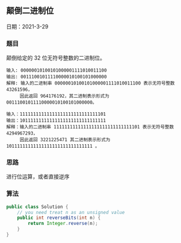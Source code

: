 ## 颠倒二进制位

日期：2021-3-29

### 题目

颠倒给定的 32 位无符号整数的二进制位。

```
输入: 00000010100101000001111010011100
输出: 00111001011110000010100101000000
解释: 输入的二进制串 00000010100101000001111010011100 表示无符号整数 43261596，
     因此返回 964176192，其二进制表示形式为 00111001011110000010100101000000。
     
输入：11111111111111111111111111111101
输出：10111111111111111111111111111111
解释：输入的二进制串 11111111111111111111111111111101 表示无符号整数 4294967293，
     因此返回 3221225471 其二进制表示形式为 10111111111111111111111111111111 。
```

### 思路

进行位运算，或者直接逆序

### 算法

```java
public class Solution {
    // you need treat n as an unsigned value
    public int reverseBits(int n) {
        return Integer.reverse(n);
    }
}
```

